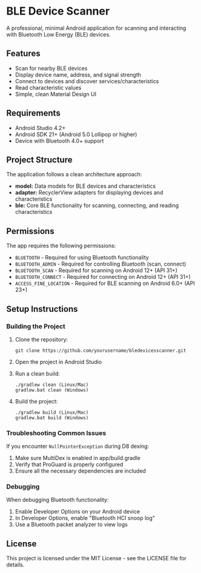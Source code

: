 # BLE Device Scanner

A professional, minimal Android application for scanning and interacting with Bluetooth Low Energy (BLE) devices.

## Features

- Scan for nearby BLE devices
- Display device name, address, and signal strength
- Connect to devices and discover services/characteristics
- Read characteristic values
- Simple, clean Material Design UI

## Requirements

- Android Studio 4.2+ 
- Android SDK 21+ (Android 5.0 Lollipop or higher)
- Device with Bluetooth 4.0+ support

## Project Structure

The application follows a clean architecture approach:

- **model:** Data models for BLE devices and characteristics
- **adapter:** RecyclerView adapters for displaying devices and characteristics
- **ble:** Core BLE functionality for scanning, connecting, and reading characteristics

## Permissions

The app requires the following permissions:

- `BLUETOOTH` - Required for using Bluetooth functionality
- `BLUETOOTH_ADMIN` - Required for controlling Bluetooth (scan, connect)
- `BLUETOOTH_SCAN` - Required for scanning on Android 12+ (API 31+)
- `BLUETOOTH_CONNECT` - Required for connecting on Android 12+ (API 31+)
- `ACCESS_FINE_LOCATION` - Required for BLE scanning on Android 6.0+ (API 23+)

## Setup Instructions

### Building the Project

1. Clone the repository:
   ```
   git clone https://github.com/yourusername/bledevicesscanner.git
   ```
   
2. Open the project in Android Studio

3. Run a clean build:
   ```
   ./gradlew clean (Linux/Mac)
   gradlew.bat clean (Windows)
   ```

4. Build the project:
   ```
   ./gradlew build (Linux/Mac)
   gradlew.bat build (Windows)
   ```

### Troubleshooting Common Issues

If you encounter `NullPointerException` during D8 dexing:

1. Make sure MultiDex is enabled in app/build.gradle
2. Verify that ProGuard is properly configured
3. Ensure all the necessary dependencies are included

### Debugging

When debugging Bluetooth functionality:
1. Enable Developer Options on your Android device
2. In Developer Options, enable "Bluetooth HCI snoop log"
3. Use a Bluetooth packet analyzer to view logs

## License

This project is licensed under the MIT License - see the LICENSE file for details. 